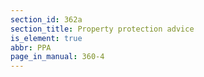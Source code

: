 ```yaml
---
section_id: 362a
section_title: Property protection advice
is_element: true
abbr: PPA
page_in_manual: 360-4
---
```

